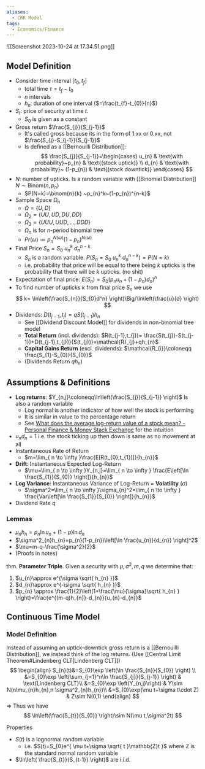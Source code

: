 ```yaml
---
aliases:
  - CRR Model
tags:
  - Economics/Finance
---
```


![[Screenshot 2023-10-24 at 17.34.51.png]]

## Model Definition
- Consider time interval $[t_{0},t_{f}]$
	- total time $\tau=t_{f}-t_{0}$
	- $n$ intervals
	- $h_{n}$: duration of one interval ($=\frac{t_{f}-t_{0}}{n}$)
- $S_{t}$: price of security at time $t$.
	- $S_{0}$ is given as a constant
- Gross return $\frac{S_{j}}{S_{j-1}}$
	- It's called gross because its in the form of $1.\text{xx}$ or $0.\text{xx}$, not $\frac{S_{j}-S_{j-1}}{S_{j-1}}$
	- Is defined as a [[Bernouilli Distribution]]: 
$$
\frac{S_{j}}{S_{j-1}}=\begin{cases}
u_{n} & \text{with probability}~p_{n} & \text{(stock uptick)} \\
d_{n} & \text{with probability}~ (1-p_{n}) & \text{(stock downtick)}
\end{cases}
$$
- $N$: number of upticks. Is a random variable with [[Binomial Distribution]] $N\sim \text{Binom}(n,p_{n})$
	- $P(N=k)=\binom{n}{k} ~p_{n}^k~(1-p_{n})^{n-k}$
- Sample Space $\Omega _{n}$
	- $\Omega=\{ U,D \}$
	- $\Omega_{2}=\{ UU,UD,DU,DD \}$
	- $\Omega_{3}=\{ UUU,UUD , \dots , DDD \}$
	- $\Omega_{n}$ is for $n$-period binomial tree
	- $Pr(\omega)\coloneqq p_{n}^{N(\omega)}(1-p_{n})^{N(\omega)}$
- Final Price $S_{n}=S_{0}~u_{n}^k~d_{n}^{n-k}$
	- $S_{n}$ is a random variable. $P(S_{n}=S_{0}~u_{n}^k~d_{n}^{n-k})=P(N=k)$
	- i.e. probability that price will be equal to there being $k$ upticks is the probability that there will be $k$ upticks. (no shit)
- Expectation of final price: $E(S_{n})=S_{0}\Big(p_{n}u_{n}+(1-p_{n})d_{n}\Big)^n$
- To find number of upticks $k$ from final price $S_{n}$ we use
$$
  k= \ln\left(\frac{S_{n}}{S_{0}d^n} \right)\Big/\ln\left(\frac{u}{d} \right)
$$
- Dividends: $D(t_{j-1},t_{j})=qS(t_{j-1})h_{n}$
	- See [[Dividend Discount Model]] for dividends in non-binomial tree model
	- **Total Return** (incl. dividends): $R(t_{j-1},t_{j})= \frac{S(t_{j})-S(t_{j-1})+D(t_{j-1},t_{j})}{S(t_{j})}=\mathcal{R}_{j}+qh_{n}$
	- **Capital Gains Return** (excl. dividends): $\mathcal{R_{i}}\coloneqq \frac{S_{1}-S_{0}}{S_{0}}$
	- (Dividends Return $qh_{n}$)
## Assumptions & Definitions
- **Log returns**: $Y_{n,j}\coloneqq\ln\left(\frac{S_{j}}{S_{j-1}} \right)$ Is also a random variable
	- Log normal is another indicator of how well the stock is performing
	- It is similar in value to the percentage return
	- See [What does the average log-return value of a stock mean? - Personal Finance & Money Stack Exchange](https://money.stackexchange.com/questions/24382/what-does-the-average-log-return-value-of-a-stock-mean) for the intuition
- $u_{n}d_{n}=1$ i.e. the stock ticking up then down is same as no movement at all
- Instantaneous Rate of Return
	- $m=\lim_{ n \to \infty }\frac{E[R(t_{0},t_{1})]}{h_{n}}$
- **Drift**: Instantaneous Expected Log-Return
	- $\mu=\lim_{ n \to \infty }Y_{n,j}=\lim_{ n \to \infty } \frac{E\left[\ln \frac{S_{1}}{S_{0}} \right]}{h_{n}}$
- **Log Variance**: Instantaneous Variance of Log-Return = **Volatility** ($\sigma$)
	- $\sigma^2=\lim_{ n \to \infty }\sigma_{n}^2=\lim_{ n \to \infty } \frac{Var\left[\ln \frac{S_{1}}{S_{0}} \right]}{h_{n}}$
- Dividend Rate $q$
### Lemmas
- $\mu_{n}h_{n}=p_{n}\ln u_{n}+(1-p)\ln d_{n}$
- $\sigma^2_{n}h_{n}=p_{n}(1-p_{n})\left[\ln \frac{u_{n}}{d_{n}} \right]^2$
- $\mu=m-q-\frac{\sigma^2}{2}$
- (Proofs in notes)

thm. **Parameter Triple**. Given a security with $\mu,\sigma^2,m,q$ we determine that:
1. $u_{n}\approx e^{\sigma \sqrt{ h_{n} }}$
2. $d_{n}\approx e^{-\sigma \sqrt{ h_{n} }}$
3. $p_{n} \approx \frac{1}{2}\left(1+\frac{\mu}{\sigma}\sqrt{ h_{n} } \right)=\frac{e^{(m-q)h_{n}}-d_{n}}{u_{n}-d_{n}}$

## Continuous Time Model
### Model Definition
Instead of assuming an uptick-downtick gross return is a [[Bernouilli Distribution]], we instead think of the log returns. (Use [[Central Limit Theorem#Lindenberg CLT|Lindenberg CLT]])
$$
\begin{align}
S_{n}(t)&=S_{0}\exp \left(\ln \frac{S_{n}}{S_{0}} \right) \\
&=S_{0}\exp \left(\sum_{j=1}^n\ln \frac{S_{j}}{S_{j-1}} \right) & \text{Lindenberg CLT}\\
&=S_{0}\exp \left(Y_{n,j}\right) & Y\sim N(n\mu_{n}h_{n},n \sigma^2_{n}h_{n})\\
&=S_{0}\exp(\mu t+\sigma t\cdot Z) & Z\sim N(0,1)
\end{align}
$$
⇒ Thus we have
$$
\ln\left(\frac{S_{t}}{S_{0}} \right)\sim N(\mu t,\sigma^2t)
$$

Properties
- $S(t)$ is a lognormal random variable
	- i.e. $S(t)=S_{0}e^{ \mu t+\sigma \sqrt{ t }\mathbb{Z}t }$ where $\mathbb{Z}$ is the standard normal random variable
- $\ln\left( \frac{S_{t}}{S_{t-1}} \right)$ are i.i.d.
